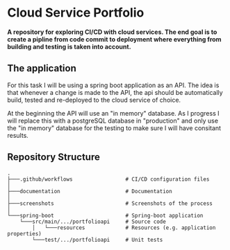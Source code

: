 # Cloud Service Portfolio

**A repository for exploring CI/CD with cloud services. The end goal is to create a pipline from code commit to deployment where everything from building and testing is taken into account.**

## The application

For this task I will be using a spring boot application as an API. The idea is that whenever a change is made to the API, the api should be automatically build, tested and re-deployed to the cloud service of choice.

At the beginning the API will use an "in memory" database. As I progress I will replace this with a postgreSQL database in "production" and only use the "in memory" database for the testing to make sure I will have consitant results.

## Repository Structure

```
.
├───.github/workflows                 # CI/CD configuration files
│
├───documentation                     # Documentation
│
├───screenshots                       # Screenshots of the process
│
└───spring-boot                       # Spring-boot application
    └───src/main/.../portfolioapi     # Source code
        │   └───resources             # Resources (e.g. application properties)
        └───test/.../portfolioapi     # Unit tests
```
